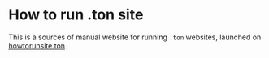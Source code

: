 # How to run .ton site 

This is a sources of manual website for running `.ton` websites, launched on [howtorunsite.ton](http://howtorunsite.ton).


